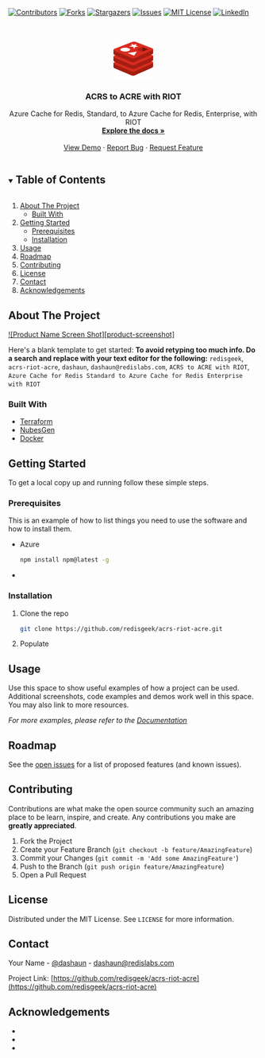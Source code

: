 <!-- PROJECT SHIELDS -->
<!--
*** I'm using markdown "reference style" links for readability.
*** Reference links are enclosed in brackets [ ] instead of parentheses ( ).
*** See the bottom of this document for the declaration of the reference variables
*** for contributors-url, forks-url, etc. This is an optional, concise syntax you may use.
*** https://www.markdownguide.org/basic-syntax/#reference-style-links
-->

[![Contributors][contributors-shield]][contributors-url]
[![Forks][forks-shield]][forks-url]
[![Stargazers][stars-shield]][stars-url]
[![Issues][issues-shield]][issues-url]
[![MIT License][license-shield]][license-url]
[![LinkedIn][linkedin-shield]][linkedin-url]



<!-- PROJECT LOGO -->
<br />
<p align="center">
  <a href="https://github.com/redisgeek/acrs-riot-acre">
    <img src="images/redis-icon.svg" alt="Logo" width="80" height="80">
  </a>

<h3 align="center">ACRS to ACRE with RIOT</h3>

  <p align="center">
    Azure Cache for Redis, Standard, to Azure Cache for Redis, Enterprise, with RIOT
    <br />
    <a href="https://github.com/redisgeek/acrs-riot-acre"><strong>Explore the docs »</strong></a>
    <br />
    <br />
    <a href="https://github.com/redisgeek/acrs-riot-acre">View Demo</a>
    ·
    <a href="https://github.com/redisgeek/acrs-riot-acre/issues">Report Bug</a>
    ·
    <a href="https://github.com/redisgeek/acrs-riot-acre/issues">Request Feature</a>
  </p>
</p>



<!-- TABLE OF CONTENTS -->
<details open="open">
  <summary><h2 style="display: inline-block">Table of Contents</h2></summary>
  <ol>
    <li>
      <a href="#about-the-project">About The Project</a>
      <ul>
        <li><a href="#built-with">Built With</a></li>
      </ul>
    </li>
    <li>
      <a href="#getting-started">Getting Started</a>
      <ul>
        <li><a href="#prerequisites">Prerequisites</a></li>
        <li><a href="#installation">Installation</a></li>
      </ul>
    </li>
    <li><a href="#usage">Usage</a></li>
    <li><a href="#roadmap">Roadmap</a></li>
    <li><a href="#contributing">Contributing</a></li>
    <li><a href="#license">License</a></li>
    <li><a href="#contact">Contact</a></li>
    <li><a href="#acknowledgements">Acknowledgements</a></li>
  </ol>
</details>



<!-- ABOUT THE PROJECT -->
## About The Project

[![Product Name Screen Shot][product-screenshot]](https://example.com)

Here's a blank template to get started:
**To avoid retyping too much info. Do a search and replace with your text editor for the following:**
`redisgeek`, `acrs-riot-acre`, `dashaun`, `dashaun@redislabs.com`, `ACRS to ACRE with RIOT`, `Azure Cache for Redis Standard to Azure Cache for Redis Enterprise with RIOT`


### Built With

* [Terraform](https://terraform.io)
* [NubesGen](https://nubesgen.com)
* [Docker](https://docker.com)


<!-- GETTING STARTED -->
## Getting Started

To get a local copy up and running follow these simple steps.

### Prerequisites

This is an example of how to list things you need to use the software and how to install them.
* Azure
  ```sh
  npm install npm@latest -g
  ```
*   

### Installation

1. Clone the repo
   ```sh
   git clone https://github.com/redisgeek/acrs-riot-acre.git
   ```
2. Populate



<!-- USAGE EXAMPLES -->
## Usage

Use this space to show useful examples of how a project can be used. Additional screenshots, code examples and demos work well in this space. You may also link to more resources.

_For more examples, please refer to the [Documentation](https://example.com)_



<!-- ROADMAP -->
## Roadmap

See the [open issues](https://github.com/redisgeek/acrs-riot-acre/issues) for a list of proposed features (and known issues).



<!-- CONTRIBUTING -->
## Contributing

Contributions are what make the open source community such an amazing place to be learn, inspire, and create. Any contributions you make are **greatly appreciated**.

1. Fork the Project
2. Create your Feature Branch (`git checkout -b feature/AmazingFeature`)
3. Commit your Changes (`git commit -m 'Add some AmazingFeature'`)
4. Push to the Branch (`git push origin feature/AmazingFeature`)
5. Open a Pull Request



<!-- LICENSE -->
## License

Distributed under the MIT License. See `LICENSE` for more information.



<!-- CONTACT -->
## Contact

Your Name - [@dashaun](https://twitter.com/dashaun) - dashaun@redislabs.com

Project Link: [https://github.com/redisgeek/acrs-riot-acre](https://github.com/redisgeek/acrs-riot-acre)



<!-- ACKNOWLEDGEMENTS -->
## Acknowledgements

* []()
* []()
* []()





<!-- MARKDOWN LINKS & IMAGES -->
<!-- https://www.markdownguide.org/basic-syntax/#reference-style-links -->
[contributors-shield]: https://img.shields.io/github/contributors/redisgeek/repo.svg?style=for-the-badge
[contributors-url]: https://github.com/redisgeek/repo/graphs/contributors
[forks-shield]: https://img.shields.io/github/forks/redisgeek/repo.svg?style=for-the-badge
[forks-url]: https://github.com/redisgeek/repo/network/members
[stars-shield]: https://img.shields.io/github/stars/redisgeek/repo.svg?style=for-the-badge
[stars-url]: https://github.com/redisgeek/repo/stargazers
[issues-shield]: https://img.shields.io/github/issues/redisgeek/repo.svg?style=for-the-badge
[issues-url]: https://github.com/redisgeek/repo/issues
[license-shield]: https://img.shields.io/github/license/redisgeek/repo.svg?style=for-the-badge
[license-url]: https://github.com/redisgeek/repo/blob/master/LICENSE.txt
[linkedin-shield]: https://img.shields.io/badge/-LinkedIn-black.svg?style=for-the-badge&logo=linkedin&colorB=555
[linkedin-url]: https://linkedin.com/in/redisgeek

